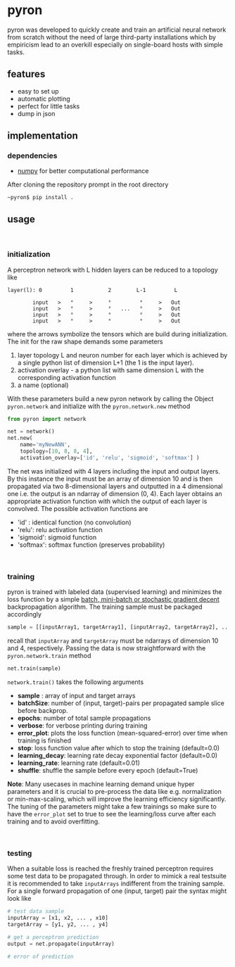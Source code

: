 
# pyron

pyron was developed to quickly create and train an artificial neural network from scratch without the need of large third-party installations which by empiricism lead to an overkill especially on single-board hosts with simple tasks.

## features
- easy to set up
- automatic plotting
- perfect for little tasks
- dump in json

## implementation
### dependencies
- [numpy](https://numpy.org/) for better computational performance
  
After cloning the repository prompt in the root directory
```
~pyron$ pip install .
```

## usage

<br>

### initialization


A perceptron network with L hidden layers can be reduced to a topology like
```
layer(l): 0         1           2        L-1         L

        input   >   °     >     °         °     >   Out
        input   >   °     >     °   ...   °     >   Out
        input   >   °     >     °         °     >   Out
        input   >   °     >     °         °     >   Out
```
where the arrows symbolize the tensors which are build during initialization. The init for the raw shape demands some parameters 

1. layer topology L and neuron number for each layer which is achieved by a single python list of dimension L+1 (the 1 is the input layer).
2. activation overlay -  a python list with same dimension L with the corresponding activation function
3. a name (optional) 

With these parameters build a new pyron network by calling the Object `pyron.network` and initialize with the `pyron.network.new` method
```python
from pyron import network

net = network()
net.new(
    name='myNewANN', 
    topology=[10, 8, 8, 4], 
    activation_overlay=['id', 'relu', 'sigmoid', 'softmax'] )
```
The net was initialized with 4 layers including the input and output layers. By this instance the input must be an array of dimension 10 and is then propagated via two 8-dimensional layers and outputted in a 4 dimensional one i.e. the output is an ndarray of dimension (0, 4). Each layer 
obtains an appropriate activation function with which the output of each layer is convolved.
The possible activation functions are

 - 'id' : identical function (no convolution)
 - 'relu': relu activation function
 - 'sigmoid': sigmoid function
 - 'softmax': softmax function (preserves probability)
  
<br>

### training
pyron is trained with labeled data (supervised learning) and minimizes the loss function by a simple [batch, mini-batch or stochastic gradient decent](https://en.wikipedia.org/wiki/Gradient_descent#:~:text=Gradient%20descent%20is%20a%20first,the%20direction%20of%20steepest%20descent.) backpropagation algorithm. The training sample must be packaged accordingly

```python
sample = [[inputArray1, targetArray1], [inputArray2, targetArray2], ... ] 
```

recall that `inputArray` and `targetArray` must be ndarrays of dimension 10 and 4, respectively. Passing the data is now straightforward with the `pyron.network.train` method

```python
net.train(sample)
```

`network.train()` takes the following arguments
 - <strong>sample</strong> : array of input and target arrays
 - <strong>batchSize</strong>: number of (input, target)-pairs per propagated sample slice before backprop.
 - <strong>epochs</strong>: number of total sample propagations
 - <strong>verbose</strong>: for verbose printing during training
 - <strong>error_plot</strong>: plots the loss function (mean-squared-error) over time when training is finished
 - <strong>stop</strong>: loss function value after which to stop the training (default=0.0)
 - <strong>learning_decay</strong>: learning rate decay exponential factor (default=0.0)
 - <strong>learning_rate</strong>: learning rate (default=0.01)
 - <strong>shuffle</strong>: shuffle the sample before every epoch (default=True)

<strong>Note</strong>: Many usecases in machine learning demand unique hyper parameters and it is crucial to pre-process the data like e.g. normalization or min-max-scaling, which will improve the learning efficiency significantly. The tuning of the parameters might take a few trainings so make sure to have the `error_plot` set to true to see the learning/loss curve after each training and to avoid overfitting.

<br>

### testing
When a suitable loss is reached the freshly trained perceptron requires some test data to be propagated through. In order to mimick a real testsuite it is recommended to take `inputArrays` indifferent from the training sample. For a single forward propagation of one (input, target) pair the syntax might look like

```python
# test data sample
inputArray = [x1, x2, ... , x10]
targetArray = [y1, y2, ... , y4]

# get a perceptron prediction 
output = net.propagate(inputArray)

# error of prediction
```
